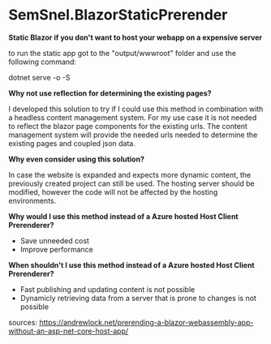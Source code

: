# SemSnel.BlazorStaticPrerender

**Static Blazor if you don't want to host your webapp on a expensive server**

to run the static app got to the "output/wwwroot" folder and use the following command:


dotnet serve -o -S

**Why not use reflection for determining the existing pages?**

I developed this solution to try if I could use this method in combination with a headless content management system. For my use case it is not needed to reflect the blazor page components for the existing urls. The content management system will provide the needed urls needed to determine the existing pages and coupled json data.

**Why even consider using this solution?**

In case the website is expanded and expects more dynamic content, the previously created project can still be used. The hosting server should be modified, however the code will not be affected by the hosting environments.

**Why would I use this method instead of a Azure hosted Host Client Prerenderer?**
- Save unneeded cost
- Improve performance


**When shouldn't I use this method instead of a Azure hosted Host Client Prerenderer?**
- Fast publishing and updating content is not possible
- Dynamicly retrieving data from a server that is prone to changes is not possible


sources:
https://andrewlock.net/prerending-a-blazor-webassembly-app-without-an-asp-net-core-host-app/
